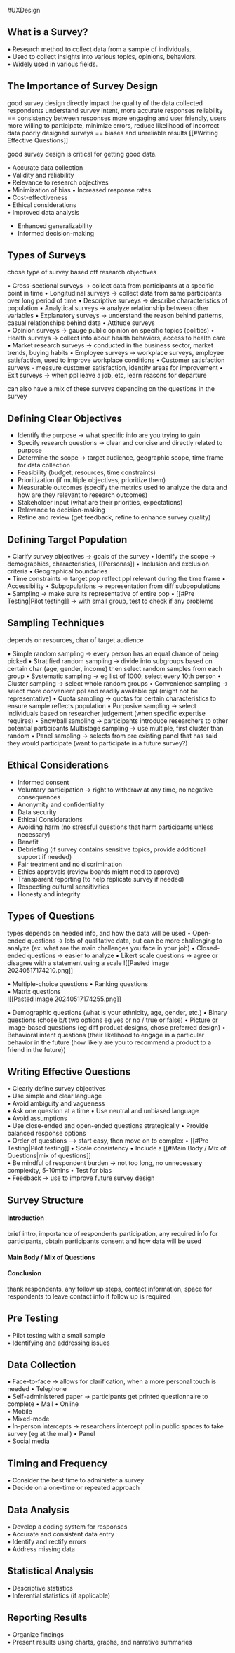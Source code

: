 #UXDesign
## What is a Survey? 

• Research method to collect data from a sample of individuals.  
• Used to collect insights into various topics, opinions, behaviors.  
• Widely used in various fields.

## The Importance of Survey Design
good survey design directly impact the quality of the data collected
respondents understand survey intent, more accurate responses
reliability == consistency between responses
more engaging and user friendly, users more willing to participate, minimize errors, reduce likelihood of incorrect data
poorly designed surveys == biases and unreliable results
[[#Writing Effective Questions]]

good survey design is critical for getting good data. 

• Accurate data collection  
• Validity and reliability  
• Relevance to research objectives  
• Minimization of bias
• Increased response rates  
• Cost-effectiveness  
• Ethical considerations  
• Improved data analysis
- Enhanced generalizability  
- Informed decision-making
## Types of Surveys

chose type of survey based off research objectives

• Cross-sectional surveys -> collect data from participants at a specific point in time
• Longitudinal surveys  -> collect data from same participants over long period of time
• Descriptive surveys  -> describe characteristics of population 
• Analytical surveys -> analyze relationship between other variables
• Explanatory surveys -> understand the reason behind patterns, casual relationships behind data
• Attitude surveys  
• Opinion surveys -> gauge public opinion on specific topics (politics)
• Health surveys -> collect info about health behaviors, access to health care
• Market research surveys -> conducted in the business sector, market trends, buying habits
• Employee surveys  -> workplace surveys, employee satisfaction, used to improve workplace conditions
• Customer satisfaction surveys  - measure customer satisfaction, identify areas for improvement
• Exit surveys -> when ppl leave a job, etc, learn reasons for departure

can also have a mix of these surveys depending on the questions in the survey

## Defining Clear Objectives

- Identify the purpose  -> what specific info are you trying to gain
- Specify research questions -> clear and concise and directly related to purpose
- Determine the scope -> target audience, geographic scope, time frame for data collection
- Feasibility  (budget, resources, time constraints)
- Prioritization  (if multiple objectives, prioritize them)
-  Measurable outcomes (specify the metrics used to analyze the data and how are they relevant to research outcomes)
- Stakeholder input  (what are their priorities, expectations)
- Relevance to decision-making 
- Refine and review (get feedback, refine to enhance survey quality)

## Defining Target Population

• Clarify survey objectives  -> goals of the survey
• Identify the scope -> demographics, characteristics, [[Personas]]
• Inclusion and exclusion criteria 
• Geographical boundaries  
• Time constraints -> target pop reflect ppl relevant during the time frame
• Accessibility 
• Subpopulations -> representation from diff subpopulations  
• Sampling -> make sure its representative of entire pop
• [[#Pre Testing|Pilot testing]] -> with small group, test to check if any problems
## Sampling Techniques

depends on resources, char of target audience

• Simple random sampling  -> every person has an equal chance of being picked
• Stratified random sampling  -> divide into subgroups based on certain char (age, gender, income) then select random samples from each group
• Systematic sampling  -> eg list of 1000, select every 10th person
• Cluster sampling -> select whole random groups
• Convenience sampling  -> select more convenient ppl and readily available ppl (might not be representative)
• Quota sampling  -> quotas for certain characteristics to ensure sample reflects population
• Purposive sampling  -> select individuals based on researcher judgement (when specific expertise requires)
• Snowball sampling -> participants introduce researchers to other potential participants
Multistage sampling  -> use multiple, first cluster than random
• Panel sampling -> selects from pre existing panel that has said they would participate (want to participate in a future survey?)

## Ethical Considerations
-  Informed consent  
- Voluntary participation -> right to withdraw at any time, no negative consequences
- Anonymity and confidentiality  
- Data security
- Ethical Considerations  
- Avoiding harm (no stressful questions that harm participants unless necessary)
- Benefit  
- Debriefing (if survey contains sensitive topics, provide additional support if needed)
- Fair treatment and no discrimination
- Ethics approvals (review boards might need to approve) 
- Transparent reporting (to help replicate survey if needed)
- Respecting cultural sensitivities  
- Honesty and integrity

## Types of Questions
types depends on needed info, and how the data will be used
• Open-ended questions  -> lots of qualitative data, but can be more challenging to analyze (ex. what are the main challenges you face in your job)
• Closed-ended questions  -> easier to analyze
• Likert scale questions  -> agree or disagree with a statement using a scale
![[Pasted image 20240517174210.png]]

• Multiple-choice questions
• Ranking questions  
• Matrix questions  
![[Pasted image 20240517174255.png]]

• Demographic questions (what is your ethnicity, age, gender, etc.)
• Binary questions (chose b/t two options eg yes or no / true or false)
• Picture or image-based questions (eg diff product designs, chose preferred design) 
• Behavioral intent questions (their likelihood to engage in a particular behavior in the future (how likely are you to recommend a product to a friend in the future))

## Writing Effective Questions

• Clearly define survey objectives  
• Use simple and clear language  
• Avoid ambiguity and vagueness  
• Ask one question at a time
• Use neutral and unbiased language  
• Avoid assumptions  
• Use close-ended and open-ended questions strategically
• Provide balanced response options  
• Order of questions  --> start easy, then move on to complex
• [[#Pre Testing|Pilot testing]] 
• Scale consistency
• Include a [[#Main Body / Mix of Questions|mix of questions]]  
• Be mindful of respondent burden -> not too long, no unnecessary complexity, 5-10mins
• Test for bias  
• Feedback -> use to improve future survey design

## Survey Structure

#### Introduction
brief intro, importance of respondents participation, any required info for participants, obtain participants consent and how data will be used 

#### Main Body / Mix of Questions

#### Conclusion
thank respondents, any follow up steps, contact information, space for respondents to leave contact info if follow up is required

## Pre Testing

• Pilot testing with a small sample  
• Identifying and addressing issues

## Data Collection

• Face-to-face -> allows for clarification, when a more personal touch is needed
• Telephone  
• Self-administered paper -> participants get printed questionnaire to complete
• Mail
• Online  
• Mobile   
• Mixed-mode  
• In-person intercepts -> researchers intercept ppl in public spaces to take survey (eg at the mall)
• Panel  
• Social media

## Timing and Frequency

• Consider the best time to administer a survey  
• Decide on a one-time or repeated approach

## Data Analysis

• Develop a coding system for responses  
• Accurate and consistent data entry  
• Identify and rectify errors  
• Address missing data

## Statistical Analysis

• Descriptive statistics  
• Inferential statistics (if applicable)

## Reporting Results

• Organize findings  
• Present results using charts, graphs, and narrative summaries